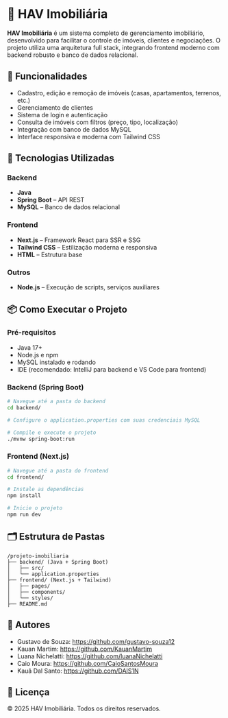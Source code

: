 # 🏡 HAV Imobiliária

**HAV Imobiliária** é um sistema completo de gerenciamento imobiliário, desenvolvido para facilitar o controle de imóveis, clientes e negociações. O projeto utiliza uma arquitetura full stack, integrando frontend moderno com backend robusto e banco de dados relacional.

## 🚀 Funcionalidades

- Cadastro, edição e remoção de imóveis (casas, apartamentos, terrenos, etc.)
- Gerenciamento de clientes
- Sistema de login e autenticação
- Consulta de imóveis com filtros (preço, tipo, localização)
- Integração com banco de dados MySQL
- Interface responsiva e moderna com Tailwind CSS

## 🧱 Tecnologias Utilizadas

### Backend
- **Java**
- **Spring Boot** – API REST
- **MySQL** – Banco de dados relacional

### Frontend
- **Next.js** – Framework React para SSR e SSG
- **Tailwind CSS** – Estilização moderna e responsiva
- **HTML** – Estrutura base

### Outros
- **Node.js** – Execução de scripts, serviços auxiliares

## 📦 Como Executar o Projeto

### Pré-requisitos

- Java 17+
- Node.js e npm
- MySQL instalado e rodando
- IDE (recomendado: IntelliJ para backend e VS Code para frontend)

### Backend (Spring Boot)

```bash
# Navegue até a pasta do backend
cd backend/

# Configure o application.properties com suas credenciais MySQL

# Compile e execute o projeto
./mvnw spring-boot:run
```

### Frontend (Next.js)

```bash
# Navegue até a pasta do frontend
cd frontend/

# Instale as dependências
npm install

# Inicie o projeto
npm run dev
```

## 🗂️ Estrutura de Pastas

```
/projeto-imobiliaria
├── backend/ (Java + Spring Boot)
│   ├── src/
│   └── application.properties
├── frontend/ (Next.js + Tailwind)
│   ├── pages/
│   ├── components/
│   └── styles/
├── README.md
```

## 👤 Autores

- Gustavo de Souza: https://github.com/gustavo-souza12
- Kauan Martim: https://github.com/KauanMartim
- Luana Nichelatti: https://github.com/luanaNichelatti
- Caio Moura: https://github.com/CaioSantosMoura
- Kauã Dal Santo: https://github.com/DAlS1N

## 📄 Licença

© 2025 HAV Imobiliária. Todos os direitos reservados.
